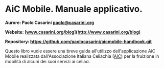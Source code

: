 # AiC Mobile. Manuale applicativo.

**Aurore: Paolo Casarini [paolo@casarini.org](mailto:paolo@casarini.org)**

**Website: [www.casarini.org/blog](http://www.casarini.org/blog)**

**Repository: https://github.com/paolocasarini/aicmobile-handbook.git**

Questo libro vuole essere una breve guida all'utilizzo dell'applicazione AiC Mobile realizzata dall'Associazione Italiana Celiachia ([AIC](http://www.celiachia.it)) per la fruizione in mobilità di alcuni dei suoi servizi ai celiaci.

